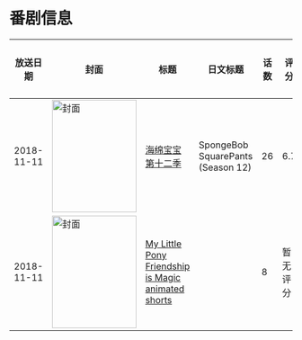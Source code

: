 # 番剧信息

|放送日期|封面|标题|日文标题|话数|评分|评分人数|
|---|---|---|---|---|---|---|
|2018-11-11|<img src="https://lain.bgm.tv/pic/cover/c/92/79/320843_T8F92.jpg" alt="封面" style="width:150px;height:200px;object-fit:cover;">|[海绵宝宝 第十二季](https://bangumi.tv/subject/320843)|SpongeBob SquarePants (Season 12)|26|6.7|35人评分|
|2018-11-11|<img src="https://lain.bgm.tv/pic/cover/c/44/65/419871_H7Wd1.jpg" alt="封面" style="width:150px;height:200px;object-fit:cover;">|[My Little Pony Friendship is Magic animated shorts](https://bangumi.tv/subject/419871)||8|暂无评分|少于10人评分|
